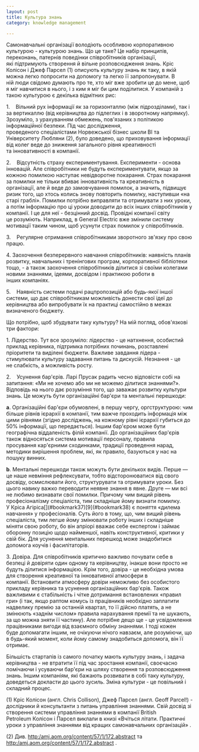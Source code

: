 ```yaml
---
layout: post
title: Культура знань
category: knowledge management

---
```

Самонавчальні організації володіють особливою корпоративною культурою - культурою знань. Що це таке? Це набір принципів, переконань, патернів поведінки співробітників організації, які підтримують створення й вільне розповсюдження знань. Кріс Колісон і Джеф Парсел (1) описують культуру знань як таку, в якій можна легко попросити на допомогу та легко її запропонувати. В ній люди свідомо думають про те, хто міг вже зробити це до мене, щоб я міг навчитися в нього, і з ким я міг би цим поділитися. У компаній з такою культурою є декілька відмітних рис:

1\.    Вільний рух інформації як за горизонталлю (між підрозділами), так і за вертикаллю (від керівництва до підлеглих і в зворотному напрямку). Зрозуміло, з урахуванням обмежень, пов'язаних з політикою інформаційної безпеки. Під час дослідження, проведеного спеціалістами Норвежської бізнес школи BI та Університету Любляни (2), було доведено, що приховування інформації від колег веде до зниження загального рівня креативності та інновативності в компанії.

2\.    Відсутність страху експериментування. Експерименти - основа інновацій. Але співробітники не будуть експериментувати, якщо за кожною помилкою наступає невідворотне покарання. Страх покарання за помилки не тільки вбиває інновативність та креативність в організації, але й веде до замовчування помилок, а значить, підвищує ризик того, що хтось колись знову повторить помилку, наступивши «на старі граблі». Помилки потрібно виправляти та отримувати з них уроки, а потім інформацію про ці уроки доводити до всіх інших співробітників у компанії. І це для неї - безцінний досвід. Провідні компанії світу це розуміють. Наприклад, в General Electric вже змінили систему мотивації таким чином, щоб усунути страх помилок у співробітників.

3\.    Регулярне отримання співробітниками зворотного зв'язку про свою працю.

4\.  Заохочення безперервного навчання співробітників: наявність планів розвитку, навчальних і тренінгових програм, корпоративної бібліотеки тощо, - а також заохочення співробітників ділитися зі своїми колегами новими знаннями, ідеями, досвідом і практикою роботи в інших компаніях.

5\.    Наявність системи подачі рацпропозицій або будь-якої іншої системи, що дає співробітникам можливість донести свої ідеї до керівництва або випробувати їх на практиці самостійно в межах визначеного бюджету.

Що потрібно, щоб збудувати таку культуру? На мій погляд, обов'язкові три фактори:

1\. Лідерство. Тут все зрозуміло: лідерство - це натхнення, особистий приклад керівника, підтримка потрібних починань, розставлені пріоритети та виділені бюджети. Важливе завдання лідера - стимулювати культуру задавання питань та дискусій. Незнання - це не слабкість, а можливість росту.

2\.    Усунення бар'єрів. Ларі Прусак радить чесно відповісти собі на запитання: «Ми не хочемо або ми не можемо ділитися знаннями?». Відповідь на нього дає розуміння того, що заважає розвитку культури знань. Це можуть бути організаційні бар'єри та ментальні перешкоди:

**а**. Організаційні бар'єри обумовлені, в першу чергу, оргструктурою: чим більше рівнів ієрархії в компанії, тим важче проходить інформація між цими рівнями (згідно досліджень, на кожному рівні ієрархії губиться до 50% інформації, що передається). Іншим бар'єром може бути географічна віддаленість філій компанії. До організаційних бар'єрів також відносяться система мотивації персоналу, правила просування кар'єрними сходинками, традиції проведення нарад, методики вирішення проблем, які, як правило, базуються у нас на пошуку винних.

**b**. Ментальні перешкоди також можуть бути декількох видів. Перше — це наше невміння рефлексувати, тобто відсторонюватися від свого досвіду, осмислювати його, структурувати та отримувати уроки. Без цього навику важко переводити неявне знання в явне. Друге — ми всі не любимо визнавати свої помилки. Причому чим вищий рівень професіоналізму спеціаліста, тим складніше йому визнати помилку. У Кріса Агіріса\[\](#bookmark37)\[9\](#bookmark38) є поняття «дилема навчання» у професіоналів. Суть його в тому, що, чим вищий рівень спеціаліста, тим легше йому змінювати роботу інших і складніше міняти свою роботу, бо він апріорі вважає себе експертом і займає оборонну позицію щодо найменшої, навіть конструктивної, критики у свій бік. Для усунення ментальних перешкод може знадобитися допомога коучів і фасилітаторів.

3\. Довіра. Для співробітників критично важливо почувати себе в безпеці й довіряти один одному та керівництву, інакше вони просто не будуть ділитися інформацією. Крім того, довіра - це необхідна умова для створення креативної та інновативної атмосфери в компанії. Встановити атмосферу довіри неможливо без особистого прикладу керівника та усунення організаційних бар'єрів. Також важливими є стабільність і чітке дотримання встановлених «правил гри» (і так, якщо раптом комусь із працівників необхідно заплатити надвелику премію за останній квартал, то її дійсно платять, а не змінюють «заднім числом» правила нарахування премії та не шукають, за що можна зняти її частину). Але потрібне дещо ще - це усвідомлення працівниками вигоди від взаємного обміну знаннями. І тоді кожен буде допомагати іншим, не очікуючи нічого навзаєм, але розуміючи, що в будь-який момент, коли йому самому знадобиться допомога, він її отримає.

Більшість стартапів із самого початку мають культуру знань, і задача керівництва - не втратити її під час зростання компанії, своєчасно помічаючи і усуваючи бар'єри на шляху створення та розповсюдження знань. Іншим компаніям, які бажають розвивати в собі таку культуру, доведеться докласти до цього зусиль. Зміна культури - це повільний і складний процес.

(1) Кріс Колісон (англ. Chris Collison), Джеф Парсел (англ. Geoff Parcel!) - дослідники й консультанти з питань управління знаннями. Свій досвід зі створення системи управління знаннями в компанії British Petroleum Колісон і Парсел виклали в книзі «Вчіться літати. Практичні уроки з управління знаннями від кращих самонавчальних організацій» .

(2) Див. [http:/amj.aom.org/content/57/1/172.abstract](http:/amj.aom.org/content/57/1/172.abstract) та [http:/amj.aom.org/content/57/1/172.abstract](http:/amj.aom.org/content/57/1/172.abstract) .